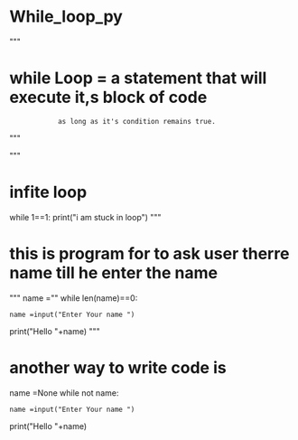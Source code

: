 # While_loop_py
"""
# while Loop = a statement that will execute it,s block of code
                as long as it's condition remains true.
"""

""" 
 # infite loop
while 1==1:
    print("i am stuck in loop")
 """

 # this is program for to ask user therre name till he enter the name
""" name ="" 
while len(name)==0:

    name =input("Enter Your name ")

print("Hello "+name)
"""

# another way to write code is 


name =None 
while not name:

    name =input("Enter Your name ")

print("Hello "+name)
